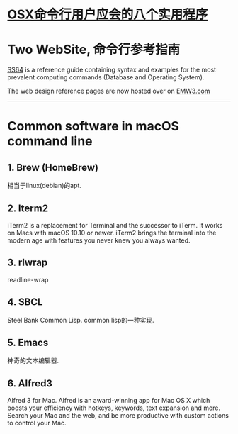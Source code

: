 # [OSX命令行用户应会的八个实用程序](OSX命令行用户应会的八个实用程序.md)




# Two WebSite, 命令行参考指南

[SS64](https://ss64.com) is a reference guide containing syntax and examples for the most prevalent computing commands (Database and Operating System). 

The web design reference pages are now hosted over on [EMW3.com](https://emw3.com)





---
# Common software in macOS command line 

## 1. Brew (HomeBrew) 

相当于linux(debian)的apt. 

## 2. Iterm2

iTerm2 is a replacement for Terminal and the successor to iTerm. It works on Macs with macOS 10.10 or newer. iTerm2 brings the terminal into the modern age with features you never knew you always wanted.

## 3. rlwrap 

readline-wrap

## 4. SBCL

Steel Bank Common Lisp. common lisp的一种实现.

## 5. Emacs

神奇的文本编辑器.

## 6. Alfred3

Alfred 3 for Mac. Alfred is an award-winning app for Mac OS X which boosts your efficiency with hotkeys, keywords, text expansion and more. Search your Mac and the web, and be more productive with custom actions to control your Mac.

